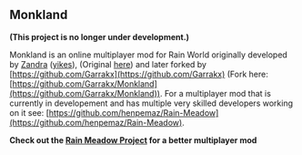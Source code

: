 ## Monkland


**(This project is no longer under development.)**


Monkland is an online multiplayer mod for Rain World originally developed by [Zandra](https://github.com/ZandrXandr) ([yikes](https://kaedon.net/websitecore/badpeople.jpg)), (Original [here](https://github.com/ZandrXandr/Monkland)) and later forked by [https://github.com/Garrakx](https://github.com/Garrakx) (Fork here: [https://github.com/Garrakx/Monkland](https://github.com/Garrakx/Monkland)). For a multiplayer mod that is currently in developement and has multiple very skilled developers working on it see: [https://github.com/henpemaz/Rain-Meadow](https://github.com/henpemaz/Rain-Meadow).


**Check out the [Rain Meadow Project](https://github.com/henpemaz/Rain-Meadow) for a better multiplayer mod**

